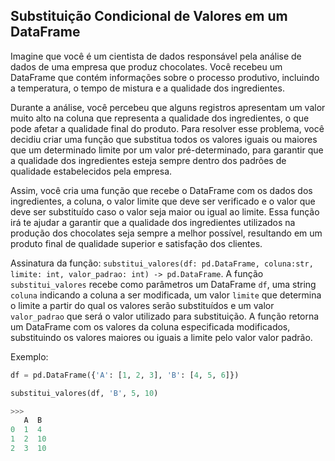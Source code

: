 ## Substituição Condicional de Valores em um DataFrame

Imagine que você é um cientista de dados responsável pela análise de dados de uma empresa que produz chocolates. Você recebeu um DataFrame que contém informações sobre o processo produtivo, incluindo a temperatura, o tempo de mistura e a qualidade dos ingredientes.

Durante a análise, você percebeu que alguns registros apresentam um valor muito alto na coluna que representa a qualidade dos ingredientes, o que pode afetar a qualidade final do produto. Para resolver esse problema, você decidiu criar uma função que substitua todos os valores iguais ou maiores que um determinado limite por um valor pré-determinado, para garantir que a qualidade dos ingredientes esteja sempre dentro dos padrões de qualidade estabelecidos pela empresa.

Assim, você cria uma função que recebe o DataFrame com os dados dos ingredientes, a coluna, o valor limite que deve ser verificado e o valor que deve ser substituído caso o valor seja maior ou igual ao limite. Essa função irá te ajudar a garantir que a qualidade dos ingredientes utilizados na produção dos chocolates seja sempre a melhor possível, resultando em um produto final de qualidade superior e satisfação dos clientes.

Assinatura da função: `substitui_valores(df: pd.DataFrame, coluna:str, limite: int, valor_padrao: int) -> pd.DataFrame`. A função `substitui_valores` recebe como parâmetros um DataFrame `df`, uma string `coluna` indicando a coluna a ser modificada, um valor `limite` que determina o limite a partir do qual os valores serão substituídos e um valor `valor_padrao` que será o valor utilizado para substituição. A função retorna um DataFrame com os valores da coluna especificada modificados, substituindo os valores maiores ou iguais a limite pelo valor valor padrão.

Exemplo:

```python
df = pd.DataFrame({'A': [1, 2, 3], 'B': [4, 5, 6]})

substitui_valores(df, 'B', 5, 10)

>>> 
   A  B
0  1  4
1  2  10
2  3  10
```